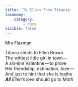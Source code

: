 ```yaml
---
title: 'To Ellen from Titania'
taxonomy:
    category:
        - docs
visible: false
---
```


<div class="author">Mrs Flaxman</div>

Titania sends to Ellen Brown  
The wittiest little girl in town —   
A *six-line* Valentine — to prove  
Her friendship, estimation, love —   
And just to hint that she is loathe  
***All*** *Ellen’s love* should go to *Moth*